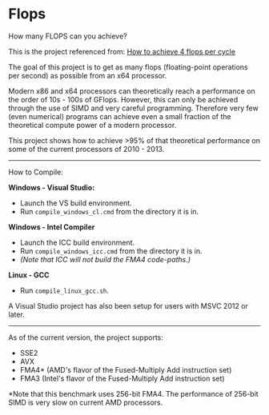 Flops
=====

How many FLOPS can you achieve?

This is the project referenced from: [How to achieve 4 flops per cycle](http://stackoverflow.com/q/8389648/922184)

The goal of this project is to get as many flops (floating-point operations per second) as possible from an x64 processor.

Modern x86 and x64 processors can theoretically reach a performance on the order of 10s - 100s of GFlops.
However, this can only be achieved through the use of SIMD and very careful programming.
Therefore very few (even numerical) programs can achieve even a small fraction of the theoretical compute power of a modern processor.

This project shows how to achieve >95% of that theoretical performance on some of the current processors of 2010 - 2013.

-----

How to Compile:

**Windows - Visual Studio:**
 - Launch the VS build environment.
 - Run `compile_windows_cl.cmd` from the directory it is in.

**Windows - Intel Compiler**
 - Launch the ICC build environment.
 - Run `compile_windows_icc.cmd` from the directory it is in.
 - *(Note that ICC will not build the FMA4 code-paths.)*

**Linux - GCC**
 - Run `compile_linux_gcc.sh`.

A Visual Studio project has also been setup for users with MSVC 2012 or later.

-----

As of the current version, the project supports:
 - SSE2
 - AVX
 - FMA4* (AMD's flavor of the Fused-Multiply Add instruction set)
 - FMA3 (Intel's flavor of the Fused-Multiply Add instruction set)

*Note that this benchmark uses 256-bit FMA4. The performance of 256-bit SIMD is very slow on current AMD processors.

